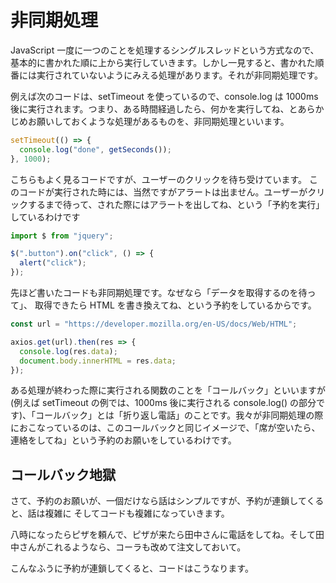 # 非同期処理

JavaScript 一度に一つのことを処理するシングルスレッドという方式なので、基本的に書かれた順に上から実行していきます。しかし一見すると、書かれた順番には実行されていないようにみえる処理があります。それが非同期処理です。

例えば次のコードは、setTimeout を使っているので、console.log は 1000ms 後に実行されます。つまり、ある時間経過したら、何かを実行してね、とあらかじめお願いしておくような処理があるものを、非同期処理といいます。

```js
setTimeout(() => {
  console.log("done", getSeconds());
}, 1000);
```

こちらもよく見るコードですが、ユーザーのクリックを待ち受けています。
このコードが実行された時には、当然ですがアラートは出ません。ユーザーがクリックするまで待って、された際にはアラートを出してね、という「予約を実行」しているわけです


```js
import $ from "jquery";

$(".button").on("click", () => {
  alert("click");
});
```

先ほど書いたコードも非同期処理です。なぜなら「データを取得するのを待って」、
取得できたら HTML を書き換えてね、という予約をしているからです。


```js
const url = "https://developer.mozilla.org/en-US/docs/Web/HTML";

axios.get(url).then(res => {
  console.log(res.data);
  document.body.innerHTML = res.data;
});
```

ある処理が終わった際に実行される関数のことを「コールバック」といいますが(例えば setTimeout の例では、1000ms 後に実行される console.log() の部分です)、「コールバック」とは「折り返し電話」のことです。我々が非同期処理の際におこなっているのは、このコールバックと同じイメージで、「席が空いたら、連絡をしてね」という予約のお願いをしているわけです。

## コールバック地獄

さて、予約のお願いが、一個だけなら話はシンプルですが、予約が連鎖してくると、話は複雑に
そしてコードも複雑になっていきます。

八時になったらピザを頼んで、ピザが来たら田中さんに電話をしてね。そして田中さんがこれるようなら、コーラも改めて注文しておいて。

こんなふうに予約が連鎖してくると、コードはこうなります。

